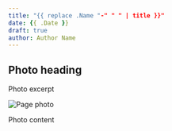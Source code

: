```yaml
---
title: "{{ replace .Name "-" " " | title }}"
date: {{ .Date }}
draft: true
author: Author Name
---
```


## Photo heading

Photo excerpt

![Page photo](https://placehold.it/500/300)

Photo content
